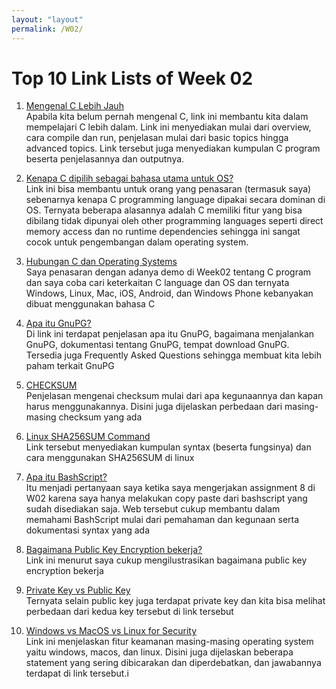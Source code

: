 ```yaml
---
layout: "layout"
permalink: /W02/
---
```


# Top 10 Link Lists of Week 02

1. [Mengenal C Lebih Jauh](https://www.studytonight.com/c/overview-of-c.php)<br>
Apabila kita belum pernah mengenal C, link ini membantu kita dalam mempelajari C lebih dalam. Link ini menyediakan mulai dari overview, cara compile dan run, penjelasan mulai dari basic topics hingga advanced topics. Link tersebut juga menyediakan kumpulan C program beserta penjelasannya dan outputnya.

2. [Kenapa C dipilih sebagai bahasa utama untuk OS?](https://stackoverflow.com/questions/20839352/why-is-c-used-as-the-main-programming-language-for-operating-systems)<br>
Link ini bisa membantu untuk orang yang penasaran (termasuk saya) sebenarnya kenapa C programming language dipakai secara dominan di OS. Ternyata beberapa alasannya adalah C memiliki fitur yang bisa dibilang tidak dipunyai oleh other programming languages seperti direct memory access dan no runtime dependencies sehingga ini sangat cocok untuk pengembangan dalam operating system.

3. [Hubungan C dan Operating Systems](https://www.toptal.com/c/after-all-these-years-the-world-is-still-powered-by-c-programming)<br>
Saya penasaran dengan adanya demo di Week02 tentang C program dan saya coba cari keterkaitan C language dan OS dan ternyata Windows, Linux, Mac, iOS, Android, dan Windows Phone kebanyakan dibuat menggunakan bahasa C

4. [Apa itu GnuPG?](https://gnupg.org/index.html)<br>
Di link ini terdapat penjelasan apa itu GnuPG, bagaimana menjalankan GnuPG, dokumentasi tentang GnuPG, tempat download GnuPG. Tersedia juga Frequently Asked Questions sehingga membuat kita lebih paham terkait GnuPG

5. [CHECKSUM](https://www.howtogeek.com/363735/what-is-a-checksum-and-why-should-you-care/)<br>
Penjelasan mengenai checksum mulai dari apa kegunaannya dan kapan harus menggunakannya. Disini juga dijelaskan perbedaan dari masing-masing checksum yang ada

6. [Linux SHA256SUM Command](https://www.computerhope.com/unix/sha256sum.htm)<br>
Link tersebut menyediakan kumpulan syntax (beserta fungsinya) dan cara menggunakan SHA256SUM di linux

7. [Apa itu BashScript?](https://ryanstutorials.net/bash-scripting-tutorial/bash-script.php)<br>
Itu menjadi pertanyaan saya ketika saya mengerjakan assignment 8 di W02 karena saya hanya melakukan copy paste dari bashscript yang sudah disediakan saja. Web tersebut cukup membantu dalam memahami BashScript mulai dari pemahaman dan kegunaan serta dokumentasi syntax yang ada

8. [Bagaimana Public Key Encryption bekerja?](https://www.khanacademy.org/computing/computers-and-internet/xcae6f4a7ff015e7d:online-data-security/xcae6f4a7ff015e7d:data-encryption-techniques/a/public-key-encryption)<br>
Link ini menurut saya cukup mengilustrasikan bagaimana public key encryption bekerja

9. [Private Key vs Public Key](https://www.geeksforgeeks.org/difference-between-private-key-and-public-key/)<br>
Ternyata selain public key juga terdapat private key dan kita bisa melihat perbedaan dari kedua key tersebut di link tersebut

10. [Windows vs MacOS vs Linux for Security](https://www.sentinelone.com/blog/which-is-more-secure-windows-linux-or-macos/)<br>
Link ini menjelaskan fitur keamanan masing-masing operating system yaitu windows, macos, dan linux. Disini juga dijelaskan beberapa statement yang sering dibicarakan dan diperdebatkan, dan jawabannya terdapat di link tersebut.i


